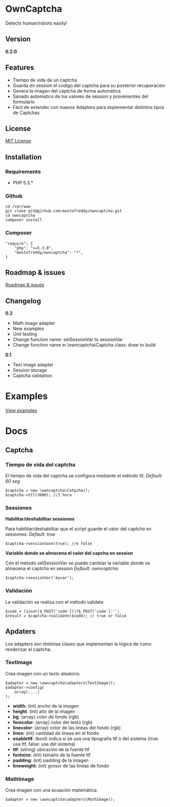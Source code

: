 OwnCaptcha
==========

Detects human/robots easily!

Version
-------

__0.2.0__

Features
--------

* Tiempo de vida de un captcha
* Guarda en session el codigo del captcha para su posterior recuperación
* Genera la imagen del captcha de forma automática
* Sanado automatico de los valores de session y provenientes del formulario
* Fácil de extender con nuevos Adapters para implementar distintos tipos de Captchas

License
-------

[MIT License](http://www.opensource.org/licenses/mit-license.php)

Installation
-----------

### Requirements

- PHP 5.3.*

### Github

    cd /var/www
    git clone git@github.com:mostofreddy/owncaptcha.git
    cd owncaptcha
    composer install

### Composer

    "require": {
        "php": ">=5.3.0",
        "mostofreddy/owncaptcha": "*",
    }

Roadmap & issues
----------------

[Roadmap & issues](https://github.com/mostofreddy/owncaptcha/issues)

Changelog
---------

__0.2__

* Math image adapter
* New examples
* Unit testing
* Change function name: setSessionVar to sessionVar
* Change function name in \owncaptcha\Captcha class: draw to build
 
__0.1__

* Text image adapter
* Session storage 
* Captcha validation

Examples
========

[View examples](https://github.com/mostofreddy/owncaptcha/tree/master/examples)

Docs
====

Captcha
-------

### Tiempo de vida del captcha

El tiempo de vida del captcha se configura mediante el método ttl.
*Default: 60 seg*

    $captcha = new \owncaptcha\Catpcha();
    $captcha->ttl(3600); //1 hora

### Sessiones

__Habilitar/deshabilitar sessiones__

Para habilitar/deshabilitar que el script guarde el valor del captcha en sessiones:
*Default: true*

    $captcha->sessionSave(true); //o false

__Variable donde se almacena el valor del capcha en session__

Con el método setSessionVar se puede cambiar la variable donde se almacena el captcha en session
*Default: owncaptcha*

    $captcha->sessionVar('myvar');

### Validación

La validación se realiza con el método validate

    $code = (isset($_POST['code']))?$_POST['code']:'';
    $result = $captcha->validate($code); // true or false

Apdaters
--------

Los adapters son distintas clases que implementan la lógica de como renderizar el captcha.

### TextImage

Crea imagen con un texto aleatorio.

    $adapter = new \owncaptcha\adapters\TextImage();
    $adapter->config(
        array(....)
    );

* __width__: (int) ancho de la imagen
* __height__: (int) alto de la imagen
* __bg__: (array) color de fondo (rgb)
* __forecolor__: (array) color del testo (rgb)
* __linecolor__: (array) color de las lineas del fondo (rgb)
* __lines__: (int) cantidad de lineas en el fondo
* __enablettf__: (bool) indica si se usa una tipografia ttf o del sistema (true: usa ttf, false: usa del sistema)
* __ttf__: (string) ubicación de la fuente ttf
* __fontsize__: (int) tamaño de la fuente ttf
* __padding__: (int) padding de la imagen
* __lineweight__: (int) grosor de las lineas de fondo

### MathImage

Crea imagen con una ecuación matemática.

    $adapter = new \owncaptcha\adapters\MathImage();
